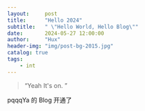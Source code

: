 ```yaml
---
layout:     post
title:      "Hello 2024"
subtitle:   " \"Hello World, Hello Blog\""
date:       2024-05-27 12:00:00
author:     "Hux"
header-img: "img/post-bg-2015.jpg"
catalog: true
tags:
    - int
---
```


> “Yeah It's on. ”


pqqqYa 的 Blog 开通了


